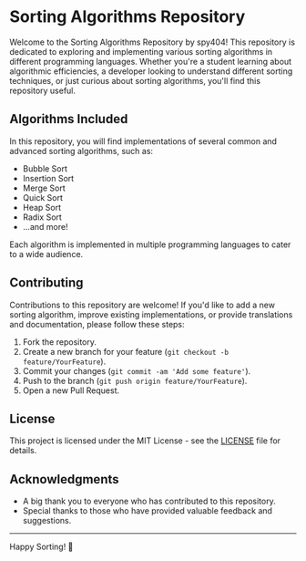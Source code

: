 # Sorting Algorithms Repository

Welcome to the Sorting Algorithms Repository by spy404! This repository is dedicated to exploring and implementing various sorting algorithms in different programming languages. Whether you're a student learning about algorithmic efficiencies, a developer looking to understand different sorting techniques, or just curious about sorting algorithms, you'll find this repository useful.

## Algorithms Included

In this repository, you will find implementations of several common and advanced sorting algorithms, such as:

- Bubble Sort
- Insertion Sort
- Merge Sort
- Quick Sort
- Heap Sort
- Radix Sort
- ...and more!

Each algorithm is implemented in multiple programming languages to cater to a wide audience.

## Contributing

Contributions to this repository are welcome! If you'd like to add a new sorting algorithm, improve existing implementations, or provide translations and documentation, please follow these steps:

1. Fork the repository.
2. Create a new branch for your feature (`git checkout -b feature/YourFeature`).
3. Commit your changes (`git commit -am 'Add some feature'`).
4. Push to the branch (`git push origin feature/YourFeature`).
5. Open a new Pull Request.

## License

This project is licensed under the MIT License - see the [LICENSE](LICENSE) file for details.

## Acknowledgments

- A big thank you to everyone who has contributed to this repository.
- Special thanks to those who have provided valuable feedback and suggestions.

---

Happy Sorting! 🚀
